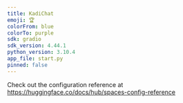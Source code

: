 ```yaml
---
title: KadiChat
emoji: 🏆
colorFrom: blue
colorTo: purple
sdk: gradio
sdk_version: 4.44.1
python_version: 3.10.4
app_file: start.py
pinned: false
---
```


Check out the configuration reference at https://huggingface.co/docs/hub/spaces-config-reference